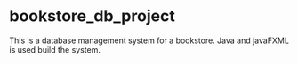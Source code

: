 # bookstore_db_project
This is a database management system for a bookstore.
Java and javaFXML is used build the system.
